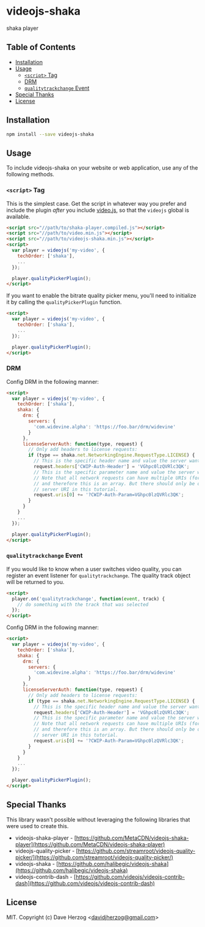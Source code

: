 # videojs-shaka

shaka player

## Table of Contents

<!-- START doctoc generated TOC please keep comment here to allow auto update -->
<!-- DON'T EDIT THIS SECTION, INSTEAD RE-RUN doctoc TO UPDATE -->


- [Installation](#installation)
- [Usage](#usage)
  - [`<script>` Tag](#script-tag)
  - [DRM](#drm)
  - [`qualitytrackchange` Event](#qualitytrackchange-event)
- [Special Thanks](#special-thanks)
- [License](#license)

<!-- END doctoc generated TOC please keep comment here to allow auto update -->
## Installation

```sh
npm install --save videojs-shaka
```

## Usage

To include videojs-shaka on your website or web application, use any of the following methods.

### `<script>` Tag

This is the simplest case. Get the script in whatever way you prefer and include the plugin _after_ you include [video.js][videojs], so that the `videojs` global is available.

```html
<script src="//path/to/shaka-player.compiled.js"></script>
<script src="//path/to/video.min.js"></script>
<script src="//path/to/videojs-shaka.min.js"></script>
<script>
  var player = videojs('my-video', {
    techOrder: ['shaka'],
    ...
  });

  player.qualityPickerPlugin();
</script>
```

If you want to enable the bitrate quality picker menu, you'll need to initialize it by calling the `qualityPickerPlugin` function.

```html
<script>
  var player = videojs('my-video', {
    techOrder: ['shaka'],
    ...
  });

  player.qualityPickerPlugin();
</script>
```

### DRM

Config DRM in the following manner:

```html
<script>
  var player = videojs('my-video', {
    techOrder: ['shaka'],
    shaka: {
      drm: {
        servers: {
          'com.widevine.alpha': 'https://foo.bar/drm/widevine'
        }
      },
      licenseServerAuth: function(type, request) {
        // Only add headers to license requests:
        if (type == shaka.net.NetworkingEngine.RequestType.LICENSE) {
          // This is the specific header name and value the server wants:
          request.headers['CWIP-Auth-Header'] = 'VGhpc0lzQVRlc3QK';
          // This is the specific parameter name and value the server wants:
          // Note that all network requests can have multiple URIs (for fallback),
          // and therefore this is an array. But there should only be one license
          // server URI in this tutorial.
          request.uris[0] += '?CWIP-Auth-Param=VGhpc0lzQVRlc3QK';
        }
      }
    }
    ...
  });

  player.qualityPickerPlugin();
</script>
```

### `qualitytrackchange` Event

If you would like to know when a user switches video quality, you can register an event listener for `qualitytrackchange`.  The quality track object will be returned to you.

```html
<script>
  player.on('qualitytrackchange', function(event, track) {
    // do something with the track that was selected
  });
</script>
```

Config DRM in the following manner:

```html
<script>
  var player = videojs('my-video', {
    techOrder: ['shaka'],
    shaka: {
      drm: {
        servers: {
          'com.widevine.alpha': 'https://foo.bar/drm/widevine'
        }
      },
      licenseServerAuth: function(type, request) {
        // Only add headers to license requests:
        if (type == shaka.net.NetworkingEngine.RequestType.LICENSE) {
          // This is the specific header name and value the server wants:
          request.headers['CWIP-Auth-Header'] = 'VGhpc0lzQVRlc3QK';
          // This is the specific parameter name and value the server wants:
          // Note that all network requests can have multiple URIs (for fallback),
          // and therefore this is an array. But there should only be one license
          // server URI in this tutorial.
          request.uris[0] += '?CWIP-Auth-Param=VGhpc0lzQVRlc3QK';
        }
      }
    }
    ...
  });

  player.qualityPickerPlugin();
</script>
```

## Special Thanks

This library wasn't possible without leveraging the following libraries that were used to create this.

- videojs-shaka-player - [https://github.com/MetaCDN/videojs-shaka-player](https://github.com/MetaCDN/videojs-shaka-player) 
- videojs-quality-picker - [https://github.com/streamroot/videojs-quality-picker/](https://github.com/streamroot/videojs-quality-picker/) 
- videojs-shaka - [https://github.com/halibegic/videojs-shaka](https://github.com/halibegic/videojs-shaka) 
- videojs-contrib-dash - [https://github.com/videojs/videojs-contrib-dash](https://github.com/videojs/videojs-contrib-dash) 

## License

MIT. Copyright (c) Dave Herzog &lt;davidjherzog@gmail.com&gt;


[videojs]: http://videojs.com/
